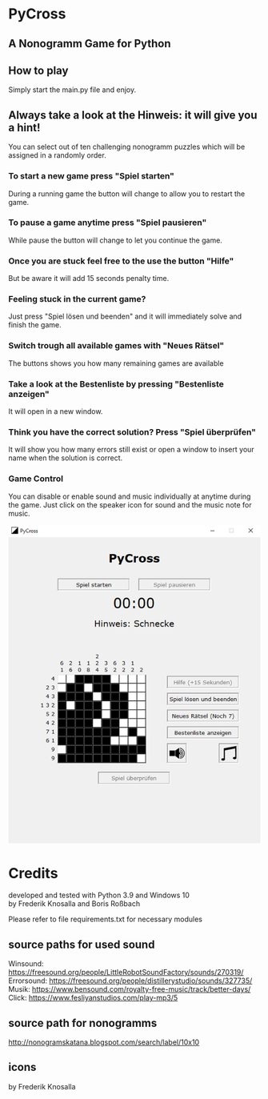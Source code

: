 # PyCross

## A Nonogramm Game for Python

## How to play

Simply start the main.py file and enjoy.

## Always take a look at the Hinweis: it will give you a hint!

You can select out of ten challenging nonogramm puzzles which will be assigned in
a randomly order.

### To start a new game press "Spiel starten"
During a running game the button will change to allow you to restart the game.
### To pause a game anytime press "Spiel pausieren"
While pause the button will change to let you continue the game.
### Once you are stuck feel free to the use the button "Hilfe"
But be aware it will add 15 seconds penalty time.
### Feeling stuck in the current game?
Just press "Spiel lösen und beenden" and it will immediately solve and finish the game.
### Switch trough all available games with "Neues Rätsel"
The buttons shows you how many remaining games are available
### Take a look at the Bestenliste by pressing "Bestenliste anzeigen"
It will open in a new window.
### Think you have the correct solution? Press "Spiel überprüfen"
It will show you how many errors still exist or open a window to insert your name when the
solution is correct.

### Game Control

You can disable or enable sound and music individually at anytime during the game.
Just click on the speaker icon for sound and the music note for music.

![img.png](img.png)

# Credits
developed and tested with Python 3.9 and Windows 10\
by Frederik Knosalla and Boris Roßbach

Please refer to file requirements.txt for necessary modules

## source paths for used sound
Winsound: https://freesound.org/people/LittleRobotSoundFactory/sounds/270319/ \
Errorsound: https://freesound.org/people/distillerystudio/sounds/327735/ \
Musik: https://www.bensound.com/royalty-free-music/track/better-days/ \
Click: https://www.fesliyanstudios.com/play-mp3/5 

## source path for nonogramms
http://nonogramskatana.blogspot.com/search/label/10x10

## icons 
by Frederik Knosalla
